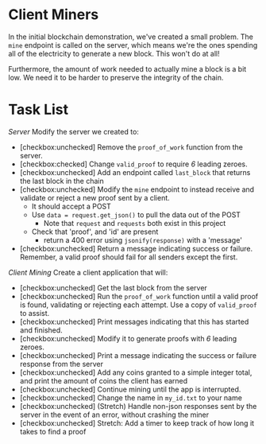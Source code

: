 # Client Miners

In the initial blockchain demonstration, we've created a small problem.  The `mine` endpoint is called on the server, which means we're the ones spending all of the electricity to generate a new block.  This won't do at all!

Furthermore, the amount of work needed to actually mine a block is a bit low.  We need it to be harder to preserve the integrity of the chain.


# Task List

*Server*
Modify the server we created to:
* [checkbox:unchecked] Remove the `proof_of_work` function from the server.
* [checkbox:checked] Change `valid_proof` to require *6* leading zeroes.
* [checkbox:unchecked] Add an endpoint called `last_block` that returns the last block in the chain
* [checkbox:unchecked] Modify the `mine` endpoint to instead receive and validate or reject a new proof sent by a client.
    * It should accept a POST
    * Use `data = request.get_json()` to pull the data out of the POST
        * Note that `request` and `requests` both exist in this project
    * Check that 'proof', and 'id' are present
        * return a 400 error using `jsonify(response)` with a 'message'
* [checkbox:unchecked] Return a message indicating success or failure.  Remember, a valid proof should fail for all senders except the first.

*Client Mining*
Create a client application that will:
* [checkbox:unchecked] Get the last block from the server
* [checkbox:unchecked] Run the `proof_of_work` function until a valid proof is found, validating or rejecting each attempt.  Use a copy of `valid_proof` to assist.
* [checkbox:unchecked] Print messages indicating that this has started and finished.
* [checkbox:unchecked] Modify it to generate proofs with *6* leading zeroes.
* [checkbox:unchecked] Print a message indicating the success or failure response from the server
* [checkbox:unchecked] Add any coins granted to a simple integer total, and print the amount of coins the client has earned
* [checkbox:unchecked] Continue mining until the app is interrupted.
* [checkbox:unchecked] Change the name in `my_id.txt` to your name
* [checkbox:unchecked] (Stretch) Handle non-json responses sent by the server in the event of an error, without crashing the miner
* [checkbox:unchecked] Stretch: Add a timer to keep track of how long it takes to find a proof

